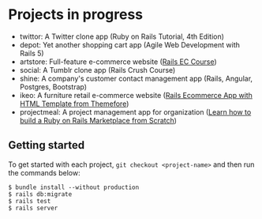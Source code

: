 # Projects in progress

- twittor: A Twitter clone app (Ruby on Rails Tutorial, 4th Edition)
- depot: Yet another shopping cart app (Agile Web Development with Rails 5)
- artstore: Full-feature e-commerce website ([Rails EC Course](http://courses.growthschool.com/courses/enrolled/rails-e-commerce))
- social: A Tumblr clone app (Rails Crush Course)
- shine: A company's customer contact management app (Rails, Angular, Postgres, Bootstrap)
- ikeo: A furniture retail e-commerce website ([Rails Ecommerce App with HTML Template from Themefore](https://www.udemy.com/rails-ecommerce-app-with-html-template-from-themeforest/learn/v4/overview))
- projectmeal: A project management app for organization ([Learn how to build a Ruby on Rails Marketplace from Scratch](https://www.udemy.com/learn-how-to-build-a-ruby-on-rails-marketplace-from-scratch/learn/v4/content))

## Getting started

To get started with each project, `git checkout <project-name>` and then run the commands below:

```
$ bundle install --without production
$ rails db:migrate
$ rails test
$ rails server
```
